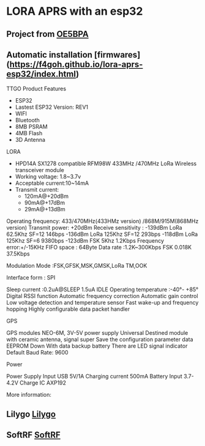 # LORA APRS with an esp32

## Project from [OE5BPA](https://github.com/lora-aprs) 

## Automatic installation [firmwares] (https://f4goh.github.io/lora-aprs-esp32/index.html) 


TTGO Product Features
- ESP32
- Lastest ESP32 Version: REV1
- WIFI
- Bluetooth 
- 8MB PSRAM
- 4MB Flash
- 3D Antenna

 
LORA
- HPD14A SX1278 compatible RFM98W 433MHz /470MHz LoRa Wireless transceiver module
- Working voltage: 1.8~3.7v
- Acceptable current:10~14mA
- Transmit current: 
	- 120mA@+20dBm
	- 90mA@+17dBm
	- 29mA@+13dBm
	
Operating frequency: 433/470MHz(433HMz version) /868M/915M(868MHz version)
Transmit power: +20dBm
Receive sensitivity :
-139dBm LoRa 62.5Khz SF=12 146bps
-136dBm LoRa 125Khz SF=12 293bps
-118dBm LoRa 125Khz SF=6 9380bps
-123dBm FSK 5Khz 1.2Kbps
Frequency error:+/-15KHz
FIFO space :     64Byte
Data rate :1.2K~300Kbps FSK 0.018K 37.5Kbps

Modulation Mode :FSK,GFSK,MSK,GMSK,LoRa TM,OOK

Interface form : SPI


Sleep current :0.2uA@SLEEP 1.5uA IDLE
Operating temperature :-40°- +85°
Digital RSSI function
Automatic frequency correction
Automatic gain control
Low voltage detection and temperature sensor
Fast wake-up and frequency hopping
Highly configurable data packet handler

 
GPS

GPS modules NEO-6M, 3V-5V power supply Universal
Destined module with ceramic antenna, signal super
Save the configuration parameter data EEPROM Down
With data backup battery
There are LED signal indicator
Default Baud Rate: 9600
 
Power

Power Supply Input USB 5V/1A
Charging current 500mA
Battery Input  3.7-4.2V
Charge IC AXP192


More information:

## Lilygo [Lilygo](https://github.com/Xinyuan-LilyGO/LilyGO-T-Beam) 

## SoftRF [SoftRF](https://github.com/LilyGO/SoftRF ) 









